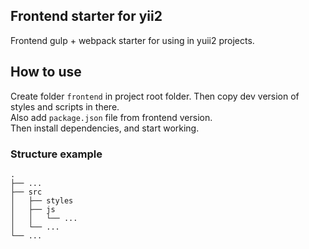 ## Frontend starter for yii2

Frontend gulp + webpack starter for using in yuii2 projects.

## How to use

Create folder `frontend` in project root folder. Then copy dev version of styles and scripts in there.  
Also add `package.json` file from frontend version.  
Then install dependencies, and start working.

### Structure example
    .
    ├── ...
    ├── src
    │   ├── styles
    │   ├── js
    │   │   └── ...
    │   └── ...
    └── ...
